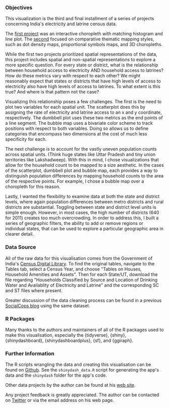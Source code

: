 ### Objectives

This visualization is the third and final installment of a series of projects concerning India's electricity and latrine census data. 

The [first project](https://shiny.socialcops.com/gisvector/) was an interactive choropleth with matching histogram and line plot. The [second](https://seanangio.shinyapps.io/thematic_mapping/) focused on comparative thematic mapping styles, such as dot density maps, proportional symbols maps, and 3D choropleths.

While the first two projects prioritized spatial representations of the data, this project includes spatial and non-spatial representations to explore a more specific question. For every state or district, what is the relationship between household access to electricity AND household access to latrines? How do these metrics vary with respect to each other? We might reasonably expect that states or districts that have high levels of access to electricity also have high levels of access to latrines. To what extent is this true? And where is that pattern not the case?

Visualizing this relationship poses a few challenges. The first is the need to plot two variables for each spatial unit. The scatterplot does this by assigning the rate of electricity and latrine access to an x and y coordinate, respectively. The dumbbell plot uses these two metrics as the end points of a line segment. The bubble map uses a bivariate color scheme to track positions with respect to both variables. Doing so allows us to define categories that encompass two dimensions at the cost of much less specificity for each.

The next challenge is to account for the vastly uneven population counts across spatial units. (Think huge states like Uttar Pradesh and tiny union territories like Lakshadweep). With this in mind, I chose visualizations that allow for the household count to be mapped to a size aesthetic. In the cases of the scatterplot, dumbbell plot and bubble map, each provides a way to distinguish population differences by mapping household counts to the area of the respective points. For example, I chose a bubble map over a choropleth for this reason.

Lastly, I wanted the flexibility to examine data at both the state and district levels, where again population differences between metro districts and rural districts are substantial. Toggling between state and district level units is simple enough. However, in most cases, the high number of districts (640 for 2011) creates too much overcrowding. In order to address this, I built a series of geographic filters, the ability to add or remove regions or individual states, that can be used to explore a particular geographic area in clearer detail. 

### Data Source

All of the raw data for this visualisation comes from the Government of India's [Census Digital Library](http://censusindia.gov.in/DigitalLibrary/Archive_home.aspx). To find the original tables, navigate to the Tables tab, select a Census Year, and choose "Tables on Houses, Household Amenities and Assets". Then for each State/UT, download the file regarding "Households Classified by Source and Location of Drinking Water and Availablity of Electricity and Latrine" and the corresponding SC and ST files where present.

Greater discussion of the data cleaning process can be found in a previous [SocialCops blog](https://blog.socialcops.com/technology/data-science/shiny-electricity-latrine-water-india/) using the same dataset.

### R Packages

Many thanks to the authors and maintainers of all of the R packages used to make this visualisation, especially the {tidyverse}, {shiny}, {shinydashboard}, {shinydashboardplus}, {sf}, and {ggiraph}.

### Further Information

The R scripts wrangling the data and creating this visualisation can be found on [Github](https://github.com/seanangio/in_household). See the `shinydash_data.R` script for generating the app's data and the `shinydash` folder for the app's code.

Other data projects by the author can be found at his [web site](https://sean.rbind.io/).

Any project feedback is greatly appreciated. The author can be contacted on [Twitter](https://twitter.com/seanangiolillo) or via the email address on his web page.
